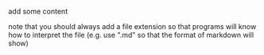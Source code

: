 add some content

note that you should always add a file extension so that programs will know how to interpret the file (e.g. use ".md" so that the format of markdown will show)
